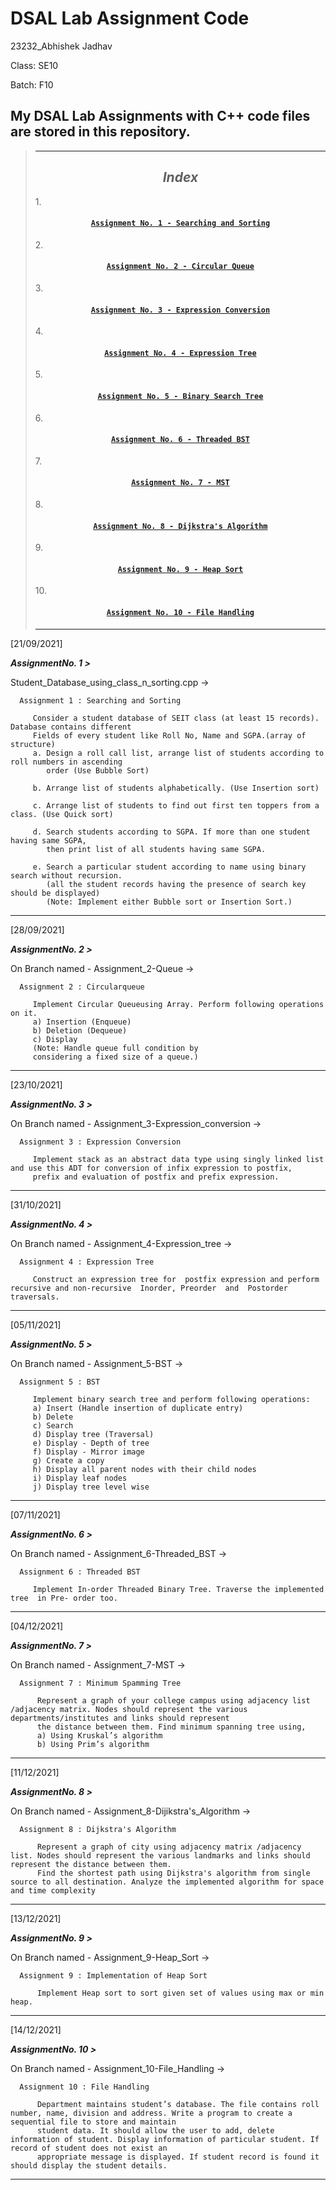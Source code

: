 # DSAL Lab Assignment Code
23232_Abhishek Jadhav

Class: SE10

Batch: F10

My DSAL Lab Assignments with C++ code files are stored in this repository.
--------------------------------------------------------------------------
>_________________________________________________________________________
><h2 align ="center"><i>Index</i></h2>
>
>1.<h4 align ="center">[`Assignment No. 1 - Searching and Sorting`](https://github.com/AbhishekJadhav2002/DSAL_Lab_Assignments/blob/master/Student_Database_using_class_n_sorting.cpp)</h4>
>2.<h4 align ="center">[`Assignment No. 2 - Circular Queue`](https://github.com/AbhishekJadhav2002/DSAL_Lab_Assignments/tree/Assignment_2-Queue)</h4>
>3.<h4 align ="center">[`Assignment No. 3 - Expression Conversion`](https://github.com/AbhishekJadhav2002/DSAL_Lab_Assignments/tree/Assignment_3-Expression_Conversion/Assignment_3-Expression_Conversion)</h4>
>4.<h4 align ="center">[`Assignment No. 4 - Expression Tree`](https://github.com/AbhishekJadhav2002/DSAL_Lab_Assignments/tree/Assignment_4-Expression_tree)</h4>
>5.<h4 align ="center">[`Assignment No. 5 - Binary Search Tree`](https://github.com/AbhishekJadhav2002/DSAL_Lab_Assignments/tree/Assignment_5-BST/Assignment_5-BST)</h4>
>6.<h4 align ="center">[`Assignment No. 6 - Threaded BST`](https://github.com/AbhishekJadhav2002/DSAL_Lab_Assignments/tree/Assignment_6-Threaded_BST/Assignment_6-ThreadedBST)</h4>
>7.<h4 align ="center">[`Assignment No. 7 - MST`](https://github.com/AbhishekJadhav2002/DSAL_Lab_Assignments/tree/Assignment_7-MST)</h4>
>8.<h4 align ="center">[`Assignment No. 8 - Dijkstra's Algorithm`](https://github.com/AbhishekJadhav2002/DSAL_Lab_Assignments/tree/Assignment_8-Dijikstra%E2%80%99s_Algorithm)</h4>
>9.<h4 align ="center">[`Assignment No. 9 - Heap Sort`](https://github.com/AbhishekJadhav2002/DSAL_Lab_Assignments/tree/Assignment_9-Heap_Sort)</h4>
>10.<h4 align ="center">[`Assignment No. 10 - File Handling`](https://github.com/AbhishekJadhav2002/DSAL_Lab_Assignments/tree/Assignment_10-File_Handling)</h4>
>_________________________________________________________________________


[21/09/2021]

_***AssignmentNo. 1 >***_

Student_Database_using_class_n_sorting.cpp ->

      Assignment 1 : Searching and Sorting
   
         Consider a student database of SEIT class (at least 15 records). Database contains different
         Fields of every student like Roll No, Name and SGPA.(array of structure)
         a. Design a roll call list, arrange list of students according to roll numbers in ascending
            order (Use Bubble Sort)

         b. Arrange list of students alphabetically. (Use Insertion sort)

         c. Arrange list of students to find out first ten toppers from a class. (Use Quick sort)

         d. Search students according to SGPA. If more than one student having same SGPA,
            then print list of all students having same SGPA.

         e. Search a particular student according to name using binary search without recursion.
            (all the student records having the presence of search key should be displayed)
            (Note: Implement either Bubble sort or Insertion Sort.)

__________________________________________________________________________

[28/09/2021]

_***AssignmentNo. 2 >***_

On Branch named -
Assignment_2-Queue ->

      Assignment 2 : Circularqueue
   
         Implement Circular Queueusing Array. Perform following operations on it.
         a) Insertion (Enqueue)
         b) Deletion (Dequeue)
         c) Display
         (Note: Handle queue full condition by
         considering a fixed size of a queue.)

__________________________________________________________________________

[23/10/2021]

_***AssignmentNo. 3 >***_

On Branch named -
Assignment_3-Expression_conversion ->

      Assignment 3 : Expression Conversion
   
         Implement stack as an abstract data type using singly linked list and use this ADT for conversion of infix expression to postfix,
         prefix and evaluation of postfix and prefix expression.

__________________________________________________________________________

[31/10/2021]

_***AssignmentNo. 4 >***_

On Branch named -
Assignment_4-Expression_tree ->

      Assignment 4 : Expression Tree
   
         Construct an expression tree for  postfix expression and perform recursive and non-recursive  Inorder, Preorder  and  Postorder traversals.

__________________________________________________________________________

[05/11/2021]

_***AssignmentNo. 5 >***_

On Branch named -
Assignment_5-BST ->

      Assignment 5 : BST
   
         Implement binary search tree and perform following operations:
         a) Insert (Handle insertion of duplicate entry)
         b) Delete
         c) Search
         d) Display tree (Traversal)
         e) Display - Depth of tree
         f) Display - Mirror image
         g) Create a copy
         h) Display all parent nodes with their child nodes
         i) Display leaf nodes
         j) Display tree level wise

__________________________________________________________________________

[07/11/2021]

_***AssignmentNo. 6 >***_

On Branch named -
Assignment_6-Threaded_BST ->

      Assignment 6 : Threaded BST
   
         Implement In-order Threaded Binary Tree. Traverse the implemented tree  in Pre- order too.

__________________________________________________________________________

[04/12/2021]

_***AssignmentNo. 7 >***_

On Branch named -
Assignment_7-MST ->

      Assignment 7 : Minimum Spamming Tree
   
          Represent a graph of your college campus using adjacency list /adjacency matrix. Nodes should represent the various departments/institutes and links should represent
          the distance between them. Find minimum spanning tree using,
          a) Using Kruskal’s algorithm
          b) Using Prim’s algorithm

__________________________________________________________________________

[11/12/2021]

_***AssignmentNo. 8 >***_

On Branch named -
Assignment_8-Dijikstra's_Algorithm ->

      Assignment 8 : Dijkstra's Algorithm
   
          Represent a graph of city using adjacency matrix /adjacency list. Nodes should represent the various landmarks and links should represent the distance between them.
          Find the shortest path using Dijkstra's algorithm from single source to all destination. Analyze the implemented algorithm for space and time complexity

__________________________________________________________________________

[13/12/2021]

_***AssignmentNo. 9 >***_

On Branch named -
Assignment_9-Heap_Sort ->

      Assignment 9 : Implementation of Heap Sort
   
          Implement Heap sort to sort given set of values using max or min heap.

__________________________________________________________________________

[14/12/2021]

_***AssignmentNo. 10 >***_

On Branch named -
Assignment_10-File_Handling ->

      Assignment 10 : File Handling
   
          Department maintains student’s database. The file contains roll number, name, division and address. Write a program to create a sequential file to store and maintain
          student data. It should allow the user to add, delete information of student. Display information of particular student. If record of student does not exist an
          appropriate message is displayed. If student record is found it should display the student details.

__________________________________________________________________________

